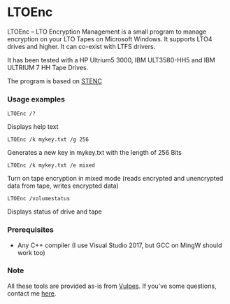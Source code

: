 # LTOEnc

LTOEnc – LTO Encryption Management is a small program to manage encryption on your LTO Tapes on Microsoft Windows. It supports LTO4 drives and higher. It can co-exist with LTFS drivers.

It has been tested with a HP Ultrium5 3000, IBM ULT3580-HH5 and IBM ULTRIUM 7 HH Tape Drives.

The program is based on [STENC](https://github.com/scsitape/stenc)

### Usage examples

```
LTOEnc /?
```
Displays help text


```
LTOEnc /k mykey.txt /g 256
```
Generates a new key in mykey.txt with the length of 256 Bits


```
LTOEnc /k mykey.txt /e mixed
```
Turn on tape encryption in mixed mode (reads encrypted and unencrypted data from tape, writes encrypted data)


```
LTOEnc /volumestatus
```
Displays status of drive and tape


### Prerequisites

* Any C++ compiler (I use Visual Studio 2017, but GCC on MingW should work too)

### Note

All these tools are provided as-is from [Vulpes](https://vulpes.lu).
If you've some questions, contact me [here](https://go.vulpes.lu/contact).

